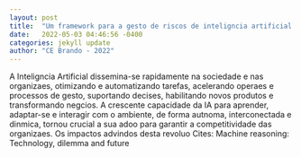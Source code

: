 ```yaml
---
layout: post
title:  "Um framework para a gesto de riscos de inteligncia artificial nas organizaes"
date:   2022-05-03 04:46:56 -0400
categories: jekyll update
author: "CE Brando - 2022"
---
```

A Inteligncia Artificial dissemina-se rapidamente na sociedade e nas organizaes, otimizando e automatizando tarefas, acelerando operaes e processos de gesto, suportando decises, habilitando novos produtos e transformando negcios. A crescente capacidade da IA para aprender, adaptar-se e interagir com o ambiente, de forma autnoma, interconectada e dinmica, tornou crucial a sua adoo para garantir a competitividade das organizaes. Os impactos advindos desta revoluo Cites: Machine reasoning: Technology, dilemma and future